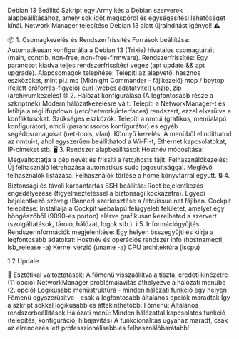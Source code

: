 Debian 13 Beállító Szkript egy Army kés a Debian szerverek alapbeállításához, amely sok időt megspórol és egységesítési lehetőséget kínál. Network Manager telepítése Debian 13 alatt újraindítást igényel! ⚠️

📦 1. Csomagkezelés és Rendszerfrissítés
Források beállítása: Automatikusan konfigurálja a Debian 13 (Trixie) hivatalos csomagtárait (main, contrib, non-free, non-free-firmware).
Rendszerfrissítés: Egy parancsot kiadva teljes rendszerfrissítést végez (apt update && apt upgrade).
Alapcsomagok telepítése: Telepíti az alapvető, hasznos eszközöket, mint pl.:
mc (Midnight Commander - fájlkezelő)
htop / bpytop (fejlett erőforrás-figyelő)
curl (webes adatátvitel)
unzip, zip (archívumkezelés)
🌐 2. Hálózat konfigurálása (A legfontosabb része a szkriptnek)
Modern hálózatkezelésre vált: Telepíti a NetworkManager-t és letiltja a régi ifupdown (/etc/network/interfaces) rendszert, ezzel elkerülve a konfliktusokat.
Szükséges eszközök: Telepíti a nmtui (grafikus, menüalapú konfigurátor), nmcli (parancssoros konfigurátor) és egyéb segédcsomagokat (net-tools, vlan).
Könnyű kezelés: A menüből elindíthatod az nmtui-t, ahol egyszerűen beállíthatod a Wi-Fi-t, Ethernet kapcsolatokat, IP-címeket stb.
🖥️ 3. Rendszer alapbeállítások
Hostnév módosítása: Megváltoztatja a gép nevét és frissíti a /etc/hosts fájlt.
Felhasználókezelés:
Új felhasználó létrehozása automatikus sudo jogosultsággal.
Meglévő felhasználók listázása.
Felhasználók törlése a home könyvtárral együtt.
🔒 4. Biztonsági és távoli karbantartás
SSH beállítás:
Root bejelentkezés engedélyezése (figyelmeztetéssel a biztonsági kockázatra).
Egyedi bejelentkező szöveg (Banner) szerkesztése a /etc/issue.net fájlban.
Cockpit telepítése: Installálja a Cockpit webalapú felügyeleti felületet, amelyet egy böngészőből (9090-es porton) elérve grafikusan kezelheted a szervert (szolgáltatások, tároló, hálózat, logok stb.).
ℹ️ 5. Információgyűjtés
Rendszerinformációk megjelenítése: Egy helyen összegyűjti és kiírja a legfontosabb adatokat:
Hostnév és operációs rendszer info (hostnamectl, lsb_release -a)
Kernel verzió (uname -a)
CPU architektúra (lscpu)

1.2 Update

🎨 Esztétikai változtatások:
A főmenü visszaállítva a tiszta, eredeti kinézetre (11 opció)
NetworkManager problémajavítás áthelyezve a hálózati menübe (2. opció)
Logikusabb menüstruktúra - minden hálózati funkció egy helyen
Főmenü egyszerűsítve - csak a legfontosabb általános opciók maradtak
Így a szkript sokkal logikusabb és áttekinthetőbb:
Főmenü: Általános rendszerbeállítások
Hálózati menü: Minden hálózattal kapcsolatos funkció (telepítés, konfiguráció, hibajavítás)
A funkcionalitás ugyanaz maradt, csak az elrendezés lett professzionálisabb és felhasználóbarátabb!

